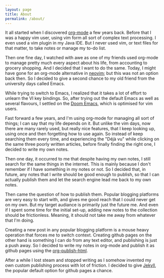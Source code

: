 ```yaml
---
layout: page
title: About
permalink: /about/
---
```


It all started when I discovered [org-mode](https://orgmode.org/) a few years
back. Before that I was a happy vim user, using vim form all sort of complex
text processing. I even used a vim plugin in my Java IDE. But I never used vim,
or text files for that matter, to take notes or manage my to-do list. 

Then one fine day, I watched with awe as one of my friends used org-mode to
manage pretty much every aspect about his life, from accounting to grocery
shopping. And I decided that I want to do the same. Today, I might have gone for
an org-mode alternative in [neovim](https://neovim.io/); but this was not an
option back then. So I decided to give a second chance to my old friend from the
university days called Emacs.

While trying to switch to Emacs, I realized that it takes a lot of effort to
unlearn the VI key bindings. So, after trying out the default Emacs as well as
several flavours, I settled on the [Doom
Emacs](https://github.com/doomemacs/doomemacs), which is optimised for vim
users. 

Fast forward a few years, and I'm using org-mode for managing all sort of
things; I can say that my life depends on it. But unlike the vim days, now there
are many rarely used, but really nice features, that I keep looking up, using
once and then forgetting how to use again. So instead of keep searching them
every time, and experiencing the "Déjà vu" while clicking on the same three
poorly written articles, before finally finding the right one, I decided to
write my own notes.

Then one day, it occurred to me that despite having my own notes, I still search
for the same things in the internet. This is mainly because I don't remember if
I have something in my notes or not. So I decided that, in future, any notes
that I write should be good enough to publish, so that I can actually publish
them and let the search engine lead me back to my own notes. 

Then came the question of how to publish them. Popular blogging platforms are
very easy to start with, and gives me good reach that I could never get on my
own. But my target audiance is primarily just the future me. And even if I spent
some time for the initial set-up, adding new notes to the collection should be
frictionless. Meaning, it should not take me away from whatever that I'm doing.

Creating a new post in any popular blogging platform is a mouse heavy operation
that forces me to switch context. Creating github pages on the other hand is
something I can do from any text editor, and publishing is just a push away. So
I decided to write my notes in org-mode and publish it as github pages using the
[org-publish-html](https://orgmode.org/worg/org-tutorials/org-publish-html-tutorial.html).

After a while I lost steam and stopped writing as I somehow invented my own
custom publishing process with lot of friction. I decided to give
[Jekyll](https://jekyllrb.com/), the popular default option for github pages a
chance.
